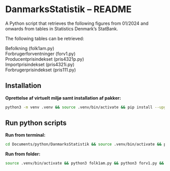 # DanmarksStatistik – README

A Python script that retrieves the following figures from 01/2024 and onwards from tables in Statistics Denmark’s StatBank.  

The following tables can be retrieved:

Befolkning (folk1am.py)  
Forbrugerforventninger (forv1.py)  
Producentprisindekset (pris4321p.py)  
Importprisindekset (pris4321i.py)  
Forbrugerprisindekset (pris111.py)  

## Installation

**Oprettelse af virtuelt miljø samt installation af pakker:**
```zsh
python3 -m venv .venv && source .venv/bin/activate && pip install --upgrade pip denstatbank pandas && deactivate
```

## Run python scripts

**Run from terminal:**
```zsh
cd Documents/python/DanmarksStatistik && source .venv/bin/activate && python3 folk1am.py && python3 forv1.py && python3 pris4321p.py && python3 pris4321i.py && python3 pris111.py && deactivate && cd ../../../..
```

**Run from folder:**
```zsh
source .venv/bin/activate && python3 folk1am.py && python3 forv1.py && python3 pris4321p.py && python3 pris4321i.py && python3 pris111.py && deactivate
```
